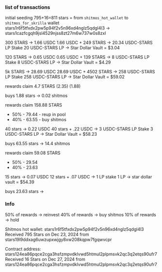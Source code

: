 ### list of transactions

initial seeding
795+16=811 stars = from `shitmos_hot_wallet` to `shitmos_for_skrilla` wallet 
stars1r6f5tfxdx2pw5p94f2v5n96xd4nglz5qdgl4l3 -> stars1cazfcgqh9jsl4529njss8zt27m6w737w0s8zxl

300 STARS -> 1.66 USDC
1.66 USDC + 249 STARS -> 20.34 USDC-STARS LP
Stake 20 USDC-STARS LP -> Star Dollar Vault = $3.04

120 STARS -> 0.65 USDC
0.65 USDC + 139 STARS -> 8 USDC-STARS LP
Stake 8 USDC-STARS LP -> Star Dollar Vault = $4.29

5k STARS -> 28.69 USDC
28.69 USDC + 4502 STARS -> 258 USDC-STARS LP
Stake 258 USDC-STARS LP -> Star Dollar Vault = $59.02

rewards
claim 4.7 STARS (2.35) (1.88)

buys
1.88 stars -> 0.02 shitmos

rewards
claim 158.88 STARS
- 50% - 79.44 - reup in pool
- 40% - 63.55 - buy shitmos

40 stars -> 0.22 USDC
40 stars + .22 USDC -> 3 USDC-STARS LP
Stake 3 USDC-STARS LP -> Star Dollar Vault = $58.23

buys
63.55 stars -> 14.4 shitmos

rewards
claim 59.08 STARS
- 50% - 29.54
- 40% - 23.63

15 stars -> 0.07 USDC
12 stars + .07 USDC -> 1 LP
stake 1 LP -> star dollar vault = $54.39

buys
23.63 stars -> 

### Info
50% of rewards -> reinvest
40% of rewards -> buy shitmos
10% of rewards -> hold

Shitmos hot wallet: stars1r6f5tfxdx2pw5p94f2v5n96xd4nglz5qdgl4l3
Received 795 Stars on Dec 23, 2024 from stars19l9ddxag6uwzupxwjgy8xw208kqpw7fgqwvcpr

Contract address:
stars124ea86pqce2cga3hsfzmpvdklvwd5htmul2plpmsvk2qc3q2etqs90ufr7
Received 16 Stars on Dec 27, 2024 from stars124ea86pqce2cga3hsfzmpvdklvwd5htmul2plpmsvk2qc3q2etqs90ufr7